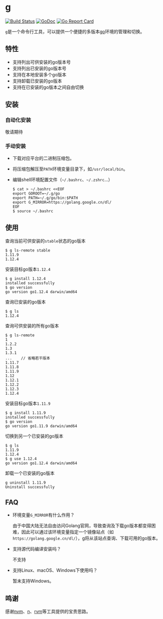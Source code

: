# g
[![Build Status](https://travis-ci.org/voidint/g.svg?branch=master)](https://travis-ci.org/voidint/g)
[![GoDoc](https://godoc.org/github.com/voidint/g?status.svg)](https://godoc.org/github.com/voidint/g)
[![Go Report Card](https://goreportcard.com/badge/github.com/voidint/g)](https://goreportcard.com/report/github.com/voidint/g)

`g`是一个命令行工具，可以提供一个便捷的多版本[go](https://golang.org/)环境的管理和切换。


## 特性
- 支持列出可供安装的go版本号
- 支持列出已安装的go版本号
- 支持在本地安装多个go版本
- 支持卸载已安装的go版本
- 支持在已安装的go版本之间自由切换

## 安装
### 自动化安装
敬请期待

### 手动安装
- 下载对应平台的二进制压缩包。
- 将压缩包解压至`PATH`环境变量目录下，如`/usr/local/bin`。
- 编辑shell环境配置文件（`~/.bashrc`、`~/.zshrc`...）

    ```shell
    $ cat > ~/.bashrc <<EOF
    export GOROOT=~/.g/go
    export PATH=~/.g/go/bin:$PATH
    export G_MIRROR=https://golang.google.cn/dl/
    EOF
    $ source ~/.bashrc
    ```

## 使用
查询当前可供安装的`stable`状态的go版本

```shell
$ g ls-remote stable
1.11.9
1.12.4
```

安装目标go版本`1.12.4`

```shell
$ g install 1.12.4
installed successfully
$ go version
go version go1.12.4 darwin/amd64
```


查询已安装的go版本

```shell
$ g ls
1.12.4
```

查询可供安装的所有go版本

```shell
$ g ls-remote
1
1.2.2
1.3
1.3.1
...    // 省略若干版本
1.11.7
1.11.8
1.11.9
1.12
1.12.1
1.12.2
1.12.3
1.12.4
```

安装目标go版本`1.11.9`

```shell
$ g install 1.11.9
installed successfully
$ go version
go version go1.11.9 darwin/amd64
```

切换到另一个已安装的go版本

```shell
$ g ls
1.11.9
1.12.4
$ g use 1.12.4
go version go1.12.4 darwin/amd64

```

卸载一个已安装的go版本

```shell
g uninstall 1.11.9
Uninstall successfully
```
## FAQ
- 环境变量`G_MIRROR`有什么作用？

    由于中国大陆无法自由访问Golang官网，导致查询及下载go版本都变得困难，因此可以通过该环境变量指定一个镜像站点（如`https://golang.google.cn/dl/`），g将从该站点查询、下载可用的go版本。

- 支持源代码编译安装吗？

    不支持

- 支持Linux、macOS、Windows下使用吗？

    暂未支持Windows。

## 鸣谢
感谢[nvm](https://github.com/nvm-sh/nvm)、[n](https://github.com/tj/n)、[rvm](https://github.com/rvm/rvm)等工具提供的宝贵思路。